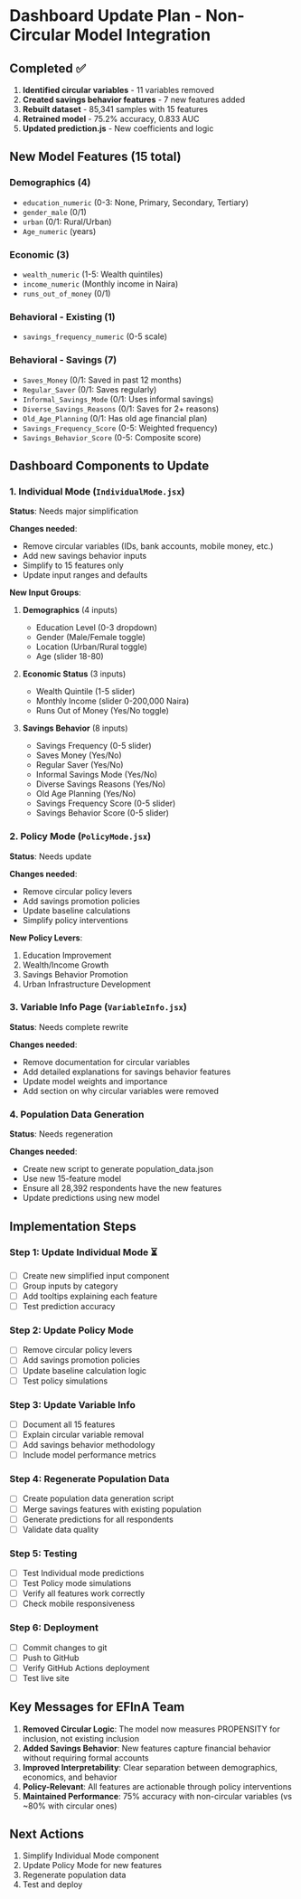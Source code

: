 # Dashboard Update Plan - Non-Circular Model Integration

## Completed ✅
1. **Identified circular variables** - 11 variables removed
2. **Created savings behavior features** - 7 new features added
3. **Rebuilt dataset** - 85,341 samples with 15 features
4. **Retrained model** - 75.2% accuracy, 0.833 AUC
5. **Updated prediction.js** - New coefficients and logic

## New Model Features (15 total)

### Demographics (4)
- `education_numeric` (0-3: None, Primary, Secondary, Tertiary)
- `gender_male` (0/1)
- `urban` (0/1: Rural/Urban)
- `Age_numeric` (years)

### Economic (3)
- `wealth_numeric` (1-5: Wealth quintiles)
- `income_numeric` (Monthly income in Naira)
- `runs_out_of_money` (0/1)

### Behavioral - Existing (1)
- `savings_frequency_numeric` (0-5 scale)

### Behavioral - Savings (7)
- `Saves_Money` (0/1: Saved in past 12 months)
- `Regular_Saver` (0/1: Saves regularly)
- `Informal_Savings_Mode` (0/1: Uses informal savings)
- `Diverse_Savings_Reasons` (0/1: Saves for 2+ reasons)
- `Old_Age_Planning` (0/1: Has old age financial plan)
- `Savings_Frequency_Score` (0-5: Weighted frequency)
- `Savings_Behavior_Score` (0-5: Composite score)

## Dashboard Components to Update

### 1. Individual Mode (`IndividualMode.jsx`)
**Status**: Needs major simplification

**Changes needed**:
- Remove circular variables (IDs, bank accounts, mobile money, etc.)
- Add new savings behavior inputs
- Simplify to 15 features only
- Update input ranges and defaults

**New Input Groups**:
1. **Demographics** (4 inputs)
   - Education Level (0-3 dropdown)
   - Gender (Male/Female toggle)
   - Location (Urban/Rural toggle)
   - Age (slider 18-80)

2. **Economic Status** (3 inputs)
   - Wealth Quintile (1-5 slider)
   - Monthly Income (slider 0-200,000 Naira)
   - Runs Out of Money (Yes/No toggle)

3. **Savings Behavior** (8 inputs)
   - Savings Frequency (0-5 slider)
   - Saves Money (Yes/No)
   - Regular Saver (Yes/No)
   - Informal Savings Mode (Yes/No)
   - Diverse Savings Reasons (Yes/No)
   - Old Age Planning (Yes/No)
   - Savings Frequency Score (0-5 slider)
   - Savings Behavior Score (0-5 slider)

### 2. Policy Mode (`PolicyMode.jsx`)
**Status**: Needs update

**Changes needed**:
- Remove circular policy levers
- Add savings promotion policies
- Update baseline calculations
- Simplify policy interventions

**New Policy Levers**:
1. Education Improvement
2. Wealth/Income Growth
3. Savings Behavior Promotion
4. Urban Infrastructure Development

### 3. Variable Info Page (`VariableInfo.jsx`)
**Status**: Needs complete rewrite

**Changes needed**:
- Remove documentation for circular variables
- Add detailed explanations for savings behavior features
- Update model weights and importance
- Add section on why circular variables were removed

### 4. Population Data Generation
**Status**: Needs regeneration

**Changes needed**:
- Create new script to generate population_data.json
- Use new 15-feature model
- Ensure all 28,392 respondents have the new features
- Update predictions using new model

## Implementation Steps

### Step 1: Update Individual Mode ⏳
- [ ] Create new simplified input component
- [ ] Group inputs by category
- [ ] Add tooltips explaining each feature
- [ ] Test prediction accuracy

### Step 2: Update Policy Mode
- [ ] Remove circular policy levers
- [ ] Add savings promotion policies
- [ ] Update baseline calculation logic
- [ ] Test policy simulations

### Step 3: Update Variable Info
- [ ] Document all 15 features
- [ ] Explain circular variable removal
- [ ] Add savings behavior methodology
- [ ] Include model performance metrics

### Step 4: Regenerate Population Data
- [ ] Create population data generation script
- [ ] Merge savings features with existing population
- [ ] Generate predictions for all respondents
- [ ] Validate data quality

### Step 5: Testing
- [ ] Test Individual mode predictions
- [ ] Test Policy mode simulations
- [ ] Verify all features work correctly
- [ ] Check mobile responsiveness

### Step 6: Deployment
- [ ] Commit changes to git
- [ ] Push to GitHub
- [ ] Verify GitHub Actions deployment
- [ ] Test live site

## Key Messages for EFInA Team

1. **Removed Circular Logic**: The model now measures PROPENSITY for inclusion, not existing inclusion
2. **Added Savings Behavior**: New features capture financial behavior without requiring formal accounts
3. **Improved Interpretability**: Clear separation between demographics, economics, and behavior
4. **Policy-Relevant**: All features are actionable through policy interventions
5. **Maintained Performance**: 75% accuracy with non-circular variables (vs ~80% with circular ones)

## Next Actions
1. Simplify Individual Mode component
2. Update Policy Mode for new features
3. Regenerate population data
4. Test and deploy
